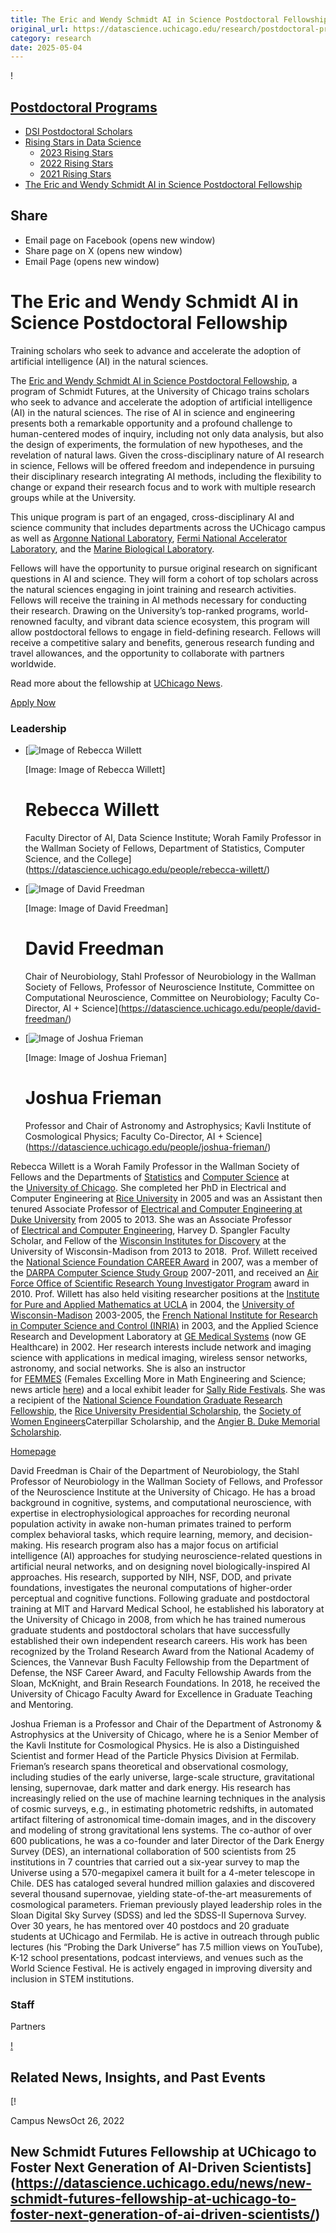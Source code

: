 ```yaml
---
title: The Eric and Wendy Schmidt AI in Science Postdoctoral Fellowship – DSI
original_url: https://datascience.uchicago.edu/research/postdoctoral-programs/the-eric-and-wendy-schmidt-ai-in-science-postdoctoral-fellowship
category: research
date: 2025-05-04
---
```


!

## [Postdoctoral Programs](https://datascience.uchicago.edu/research/postdoctoral-programs/)

* [DSI Postdoctoral Scholars](https://datascience.uchicago.edu/research/postdoctoral-programs/dsi-scholars/)
* [Rising Stars in Data Science](https://datascience.uchicago.edu/research/postdoctoral-programs/rising-stars/)
  * [2023 Rising Stars](https://datascience.uchicago.edu/research/postdoctoral-programs/rising-stars-in-data-science-2/2023-rising-stars/)
  * [2022 Rising Stars](https://datascience.uchicago.edu/research/postdoctoral-programs/rising-stars/2022/)
  * [2021 Rising Stars](https://datascience.uchicago.edu/research/postdoctoral-programs/rising-stars/2021/)
* [The Eric and Wendy Schmidt AI in Science Postdoctoral Fellowship](https://datascience.uchicago.edu/research/postdoctoral-programs/the-eric-and-wendy-schmidt-ai-in-science-postdoctoral-fellowship/)

## Share

* Email page on Facebook (opens new window)
* Share page on X (opens new window)
* Email Page (opens new window)

<!-- Table-like structure detected -->

# The Eric and Wendy Schmidt AI in Science Postdoctoral Fellowship

Training scholars who seek to advance and accelerate the adoption of artificial intelligence (AI) in the natural sciences.

The [Eric and Wendy Schmidt AI in Science Postdoctoral Fellowship](https://www.schmidtfutures.com/our-work/schmidt-ai-in-science-postdocs/), a program of Schmidt Futures, at the University of Chicago trains scholars who seek to advance and accelerate the adoption of artificial intelligence (AI) in the natural sciences. The rise of AI in science and engineering presents both a remarkable opportunity and a profound challenge to human-centered modes of inquiry, including not only data analysis, but also the design of experiments, the formulation of new hypotheses, and the revelation of natural laws. Given the cross-disciplinary nature of AI research in science, Fellows will be offered freedom and independence in pursuing their disciplinary research integrating AI methods, including the flexibility to change or expand their research focus and to work with multiple research groups while at the University.

This unique program is part of an engaged, cross-disciplinary AI and science community that includes departments across the UChicago campus as well as [Argonne National Laboratory](https://www.anl.gov/), [Fermi National Accelerator Laboratory](https://www.fnal.gov/), and the [Marine Biological Laboratory](https://www.mbl.edu/).

Fellows will have the opportunity to pursue original research on significant questions in AI and science. They will form a cohort of top scholars across the natural sciences engaging in joint training and research activities. Fellows will receive the training in AI methods necessary for conducting their research. Drawing on the University’s top-ranked programs, world-renowned faculty, and vibrant data science ecosystem, this program will allow postdoctoral fellows to engage in field-defining research. Fellows will receive a competitive salary and benefits, generous research funding and travel allowances, and the opportunity to collaborate with partners worldwide.

Read more about the fellowship at [UChicago News](https://news.uchicago.edu/story/new-schmidt-futures-fellowship-uchicago-foster-next-generation-ai-driven-scientists).

[Apply Now](https://aiscience.uchicago.edu/)

<!-- Table-like structure detected -->

### Leadership

* [![Image of Rebecca Willett](https://datascience.uchicago.edu/wp-content/uploads/2019/09/new-willett-300x300.jpeg)

  [Image: Image of Rebecca Willett]

  # Rebecca Willett

  Faculty Director of AI, Data Science Institute; Worah Family Professor in the Wallman Society of Fellows, Department of Statistics, Computer Science, and the College](https://datascience.uchicago.edu/people/rebecca-willett/)
* [![Image of David Freedman](https://datascience.uchicago.edu/wp-content/uploads/2023/02/DaveFreedman-300x300.jpg)

  [Image: Image of David Freedman]

  # David Freedman

  Chair of Neurobiology, Stahl Professor of Neurobiology in the Wallman Society of Fellows, Professor of Neuroscience Institute, Committee on Computational Neuroscience, Committee on Neurobiology; Faculty Co-Director, AI + Science](https://datascience.uchicago.edu/people/david-freedman/)
* [![Image of Joshua Frieman](https://datascience.uchicago.edu/wp-content/uploads/2023/02/joshua-frieman-300x300.jpeg)

  [Image: Image of Joshua Frieman]

  # Joshua Frieman

  Professor and Chair of Astronomy and Astrophysics; Kavli Institute of Cosmological Physics; Faculty Co-Director, AI + Science](https://datascience.uchicago.edu/people/joshua-frieman/)

<!-- Table-like structure detected -->

Rebecca Willett is a Worah Family Professor in the Wallman Society of Fellows and the Departments of [Statistics](https://galton.uchicago.edu/) and [Computer Science](https://www.cs.uchicago.edu/) at the [University of Chicago](https://www.uchicago.edu/). She completed her PhD in Electrical and Computer Engineering at [Rice University](http://www.dsp.rice.edu/) in 2005 and was an Assistant then tenured Associate Professor of [Electrical and Computer Engineering at Duke University](https://ece.duke.edu/) from 2005 to 2013. She was an Associate Professor of [Electrical and Computer Engineering](http://www.engr.wisc.edu/department/electrical-computer-engineering/), Harvey D. Spangler Faculty Scholar, and Fellow of the [Wisconsin Institutes for Discovery](https://wid.wisc.edu/) at the University of Wisconsin-Madison from 2013 to 2018.  Prof. Willett received the [National Science Foundation CAREER Award](http://www.nsf.gov/funding/pgm_summ.jsp?pims_id=5262) in 2007, was a member of the [DARPA Computer Science Study Group](https://cs2p.ida.org/) 2007-2011, and received an [Air Force Office of Scientific Research Young Investigator Program](http://www.wpafb.af.mil/news/story.asp?id=123229259) award in 2010. Prof. Willett has also held visiting researcher positions at the [Institute for Pure and Applied Mathematics at UCLA](http://www.ipam.ucla.edu/) in 2004, the [University of Wisconsin-Madison](http://www.ece.wisc.edu/) 2003-2005, the [French National Institute for Research in Computer Science and Control (INRIA)](http://www-sop.inria.fr/) in 2003, and the Applied Science Research and Development Laboratory at [GE Medical Systems](http://www.gemedicalsystems.com/) (now GE Healthcare) in 2002. Her research interests include network and imaging science with applications in medical imaging, wireless sensor networks, astronomy, and social networks. She is also an instructor for [FEMMES](http://www.duke.edu/~are4/FEMMES07/Home.html) (Females Excelling More in Math Engineering and Science; news article [here](http://www.heraldsun.com/durham/4-821328.cfm)) and a local exhibit leader for [Sally Ride Festivals](http://www.sallyridefestivals.com/). She was a recipient of the [National Science Foundation Graduate Research Fellowship](http://www.nsfgradfellows.org/), the [Rice University Presidential Scholarship](http://graduate.rice.edu/presidentsfellows.aspx), the [Society of Women Engineers](http://www.swe.org/)Caterpillar Scholarship, and the [Angier B. Duke Memorial Scholarship](http://www.abduke.org/).

[Homepage](https://voices.uchicago.edu/willett/)

<!-- Table-like structure detected -->

David Freedman is Chair of the Department of Neurobiology, the Stahl Professor of Neurobiology in the Wallman Society of Fellows, and Professor of the Neuroscience Institute at the University of Chicago. He has a broad background in cognitive, systems, and computational neuroscience, with expertise in electrophysiological approaches for recording neuronal population activity in awake non-human primates trained to perform complex behavioral tasks, which require learning, memory, and decision-making. His research program also has a major focus on artificial intelligence (AI) approaches for studying neuroscience-related questions in artificial neural networks, and on designing novel biologically-inspired AI approaches. His research, supported by NIH, NSF, DOD, and private foundations, investigates the neuronal computations of higher-order perceptual and cognitive functions. Following graduate and postdoctoral training at MIT and Harvard Medical School, he established his laboratory at the University of Chicago in 2008, from which he has trained numerous graduate students and postdoctoral scholars that have successfully established their own independent research careers. His work has been recognized by the Troland Research Award from the National Academy of Sciences, the Vannevar Bush Faculty Fellowship from the Department of Defense, the NSF Career Award, and Faculty Fellowship Awards from the Sloan, McKnight, and Brain Research Foundations. In 2018, he received the University of Chicago Faculty Award for Excellence in Graduate Teaching and Mentoring.

<!-- Table-like structure detected -->

Joshua Frieman is a Professor and Chair of the Department of Astronomy & Astrophysics at the University of Chicago, where he is a Senior Member of the Kavli Institute for Cosmological Physics. He is also a Distinguished Scientist and former Head of the Particle Physics Division at Fermilab. Frieman’s research spans theoretical and observational cosmology, including studies of the early universe, large-scale structure, gravitational lensing, supernovae, dark matter and dark energy. His research has increasingly relied on the use of machine learning techniques in the analysis of cosmic surveys, e.g., in estimating photometric redshifts, in automated artifact filtering of astronomical time-domain images, and in the discovery and modeling of strong gravitational lens systems. The co-author of over 600 publications, he was a co-founder and later Director of the Dark Energy Survey (DES), an international collaboration of 500 scientists from 25 institutions in 7 countries that carried out a six-year survey to map the Universe using a 570-megapixel camera it built for a 4-meter telescope in Chile. DES has cataloged several hundred million galaxies and discovered several thousand supernovae, yielding state-of-the-art measurements of cosmological parameters. Frieman previously played leadership roles in the Sloan Digital Sky Survey (SDSS) and led the SDSS-II Supernova Survey. Over 30 years, he has mentored over 40 postdocs and 20 graduate students at UChicago and Fermilab. He is active in outreach through public lectures (his “Probing the Dark Universe” has 7.5 million views on YouTube), K-12 school presentations, podcast interviews, and venues such as the World Science Festival. He is actively engaged in improving diversity and inclusion in STEM institutions.

### Staff

<!-- Table-like structure detected -->

Partners

<!-- Table-like structure detected -->

[!](https://www.schmidtfutures.com/)

## Related News, Insights, and Past Events

<!-- Table-like structure detected -->

[!

Campus NewsOct 26, 2022

## New Schmidt Futures Fellowship at UChicago to Foster Next Generation of AI-Driven Scientists](https://datascience.uchicago.edu/news/new-schmidt-futures-fellowship-at-uchicago-to-foster-next-generation-of-ai-driven-scientists/)